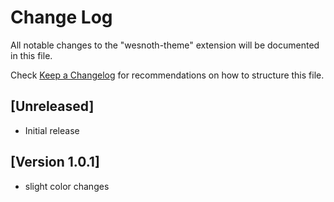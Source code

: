 # Change Log
All notable changes to the "wesnoth-theme" extension will be documented in this file.

Check [Keep a Changelog](http://keepachangelog.com/) for recommendations on how to structure this file.

## [Unreleased]
- Initial release

## [Version 1.0.1]
- slight color changes